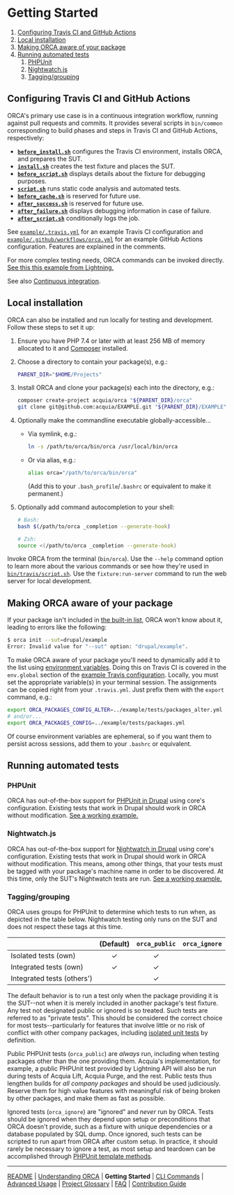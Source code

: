 # Getting Started

1. [Configuring Travis CI and GitHub Actions](#configuring-travis-ci)
1. [Local installation](#local-installation)
1. [Making ORCA aware of your package](#making-orca-aware-of-your-package)
1. [Running automated tests](#running-automated-tests)
    1. [PHPUnit](#phpunit)
    1. [Nightwatch.js](#nightwatchjs)
    1. [Tagging/grouping](#tagginggrouping)

## Configuring Travis CI and GitHub Actions

ORCA's primary use case is in a continuous integration workflow, running against pull requests and commits. It provides several scripts in `bin/common` corresponding to build phases and steps in Travis CI and GitHub Actions, respectively:

* **[`before_install.sh`](../bin/common/before_install.sh)** configures the Travis CI environment, installs ORCA, and prepares the SUT.
* **[`install.sh`](../bin/common/install.sh)** creates the test fixture and places the SUT.
* **[`before_script.sh`](../bin/common/before_script.sh)** displays details about the fixture for debugging purposes.
* **[`script.sh`](../bin/common/script.sh)** runs static code analysis and automated tests.
* **[`before_cache.sh`](../bin/common/before_cache.sh)** is reserved for future use.
* **[`after_success.sh`](../bin/common/after_success.sh)** is reserved for future use.
* **[`after_failure.sh`](../bin/common/after_failure.sh)** displays debugging information in case of failure.
* **[`after_script.sh`](../bin/common/after_script.sh)** conditionally logs the job.

See [`example/.travis.yml`](../example/.travis.yml) for an example Travis CI configuration and [`example/.github/workflows/orca.yml`](../example/.github/workflows/orca.yml) for an example GitHub Actions configuration. Features are explained in the comments.

For more complex testing needs, ORCA commands can be invoked directly. [See this this example from Lightning.](https://github.com/acquia/lightning-core/blob/8.x-3.11/tests/travis/before_script.sh)

See also [Continuous integration](understanding-orca.md#continuous-integration).

## Local installation

ORCA can also be installed and run locally for testing and development. Follow these steps to set it up:

1. Ensure you have PHP 7.4 or later with at least 256 MB of memory allocated to it and [Composer](https://getcomposer.org) installed.

1. Choose a directory to contain your package(s), e.g.:

    ```bash
    PARENT_DIR="$HOME/Projects"
    ```

1. Install ORCA and clone your package(s) each into the directory, e.g.:

    ```bash
    composer create-project acquia/orca "${PARENT_DIR}/orca"
    git clone git@github.com:acquia/EXAMPLE.git "${PARENT_DIR}/EXAMPLE"
    ```

1. Optionally make the commandline executable globally-accessible...

    - Via symlink, e.g.:

        ```bash
        ln -s /path/to/orca/bin/orca /usr/local/bin/orca
        ```

    - Or via alias, e.g.:

        ```bash
        alias orca="/path/to/orca/bin/orca"
        ```

      (Add this to your `.bash_profile`/`.bashrc` or equivalent to make it permanent.)

1. Optionally add command autocompletion to your shell:

    ```bash
    # Bash:
    bash $(/path/to/orca _completion --generate-hook)

    # Zsh:
    source <(/path/to/orca _completion --generate-hook)
    ```

Invoke ORCA from the terminal (`bin/orca`). Use the `--help` command option to learn more about the various commands or see how they're used in [`bin/travis/script.sh`](../bin/common/script.sh). Use the `fixture:run-server` command to run the web server for local development.

## Making ORCA aware of your package

If your package isn't included in [the built-in list](../config/packages.yml), ORCA won't know about it, leading to errors like the following:

```bash
$ orca init --sut=drupal/example
Error: Invalid value for "--sut" option: "drupal/example".
```

To make ORCA aware of your package you'll need to dynamically add it to the list using [environment variables](advanced-usage.md#ORCA_PACKAGES_CONFIG_ALTER). Doing this on Travis CI is covered in the `env.global` section of the [example Travis configuration](../example/.travis.yml). Locally, you must set the appropriate variable(s) in your terminal session. The assignments can be copied right from your `.travis.yml`. Just prefix them with the `export` command, e.g.:

```bash
export ORCA_PACKAGES_CONFIG_ALTER=../example/tests/packages_alter.yml
# and/or...
export ORCA_PACKAGES_CONFIG=../example/tests/packages.yml
```

Of course environment variables are ephemeral, so if you want them to persist across sessions, add them to your `.bashrc` or equivalent.

## Running automated tests

### PHPUnit

ORCA has out-of-the-box support for [PHPUnit in Drupal](https://www.drupal.org/docs/8/phpunit) using core's configuration. Existing tests that work in Drupal should work in ORCA without modification. [See a working example.](../example/tests/src/Unit/ExampleUnitTest.php)

### Nightwatch.js

ORCA has out-of-the-box support for [Nightwatch in Drupal](https://www.drupal.org/docs/8/testing/javascript-testing-using-nightwatch) using core's configuration. Existing tests that work in Drupal should work in ORCA without modification. This means, among other things, that your tests must be tagged with your package's machine name in order to be discovered. At this time, only the SUT's Nightwatch tests are run. [See a working example.](../example/tests/Drupal/Nightwatch/Tests/exampleTest.js)

### Tagging/grouping

ORCA uses groups for PHPUnit to determine which tests to run when, as depicted in the table below. Nightwatch testing only runs on the SUT and does not respect these tags at this time.

<!-- https://www.tablesgenerator.com/markdown_tables -->

|                            | (Default) | `orca_public` | `orca_ignore` |
|----------------------------|:---------:|:-------------:|:-------------:|
| Isolated tests (own)       |     ✓     |       ✓       |               |
| Integrated tests (own)     |     ✓     |       ✓       |               |
| Integrated tests (others') |           |       ✓       |               |

The default behavior is to run a test only when the package providing it is the SUT--not when it is merely included in another package's test fixture. Any test not designated public or ignored is so treated. Such tests are referred to as "private tests". This should be considered the correct choice for most tests--particularly for features that involve little or no risk of conflict with other company packages, including [isolated unit tests](glossary.md#isolated-unit-tests) by definition.

Public PHPUnit tests (`orca_public`) are _always_ run, including when testing packages other than the one providing them. Acquia's implementation, for example, a public PHPUnit test provided by Lightning API will also be run during tests of Acquia Lift, Acquia Purge, and the rest. Public tests thus lengthen builds for _all company packages_ and should be used judiciously. Reserve them for high value features with meaningful risk of being broken by other packages, and make them as fast as possible.

Ignored tests (`orca_ignore`) are "ignored" and _never_ run by ORCA. Tests should be ignored when they depend upon setup or preconditions that ORCA doesn't provide, such as a fixture with unique dependencies or a database populated by SQL dump. Once ignored, such tests can be scripted to run apart from ORCA after custom setup. In practice, it should rarely be necessary to ignore a test, as most setup and teardown can be accomplished through [PHPUnit template methods](https://phpunit.de/manual/6.5/en/fixtures.html).

---

[README](README.md)
| [Understanding ORCA](understanding-orca.md)
| **Getting Started**
| [CLI Commands](commands.md)
| [Advanced Usage](advanced-usage.md)
| [Project Glossary](glossary.md)
| [FAQ](faq.md)
| [Contribution Guide](CONTRIBUTING.md)
